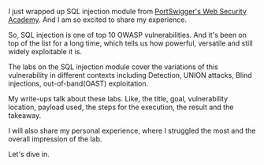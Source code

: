I just wrapped up SQL injection module from [PortSwigger's Web Security Academy](https://portswigger.net/web-security/learning-paths/sql-injection). And I am so excited to share my experience.

So, SQL injection is one of top 10 OWASP vulnerabilities. And it's been on top of the list for a long time, which tells us
how powerful, versatile and still widely exploitable it is.

The labs on the SQL injection module cover the variations of this vulnerability in different contexts including
Detection, UNION attacks, Blind injections, out-of-band(OAST) exploitation. 

My write-ups talk about these labs. Like, the title, goal, vulnerability location, payload used, the steps for the execution, the result and the takeaway.

I will also share my personal experience, where I struggled the most and the overall impression of the lab.

Let's dive in.
